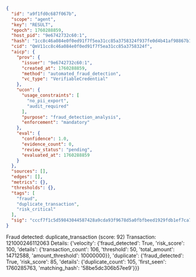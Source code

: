 ```json
{
  "id": "a9f1fd0c687f067b",
  "scope": "agent",
  "key": "RESULT",
  "epoch": 1760288859,
  "host_pid": "9e6742732c60:1",
  "hash": "1cc8c46a084e0f0ed91f7f5ea31cc85a3758324f937fe0d4b41af98867b1cbc6",
  "cid": "QmV11cc8c46a084e0f0ed91f7f5ea31cc85a3758324f",
  "aicp": {
    "prov": {
      "issuer": "9e6742732c60:1",
      "created_at": 1760288859,
      "method": "automated_fraud_detection",
      "vc_type": "VerifiableCredential"
    },
    "ucon": {
      "usage_constraints": [
        "no_pii_export",
        "audit_required"
      ],
      "purpose": "fraud_detection_analysis",
      "enforcement": "mandatory"
    },
    "eval": {
      "confidence": 1.0,
      "evidence_count": 0,
      "review_status": "pending",
      "evaluated_at": 1760288859
    }
  },
  "sources": [],
  "edges": [],
  "metrics": {},
  "thresholds": {},
  "tags": [
    "fraud",
    "duplicate_transaction",
    "risk_critical"
  ],
  "sig": "cccf7f1c5d59843044587428a9cda93f9678d5a0fbfbeed1929fdb1ef7ca7476"
}
```

Fraud detected: duplicate_transaction (score: 92)
Transaction: 121000246112063
Details: {'velocity': {'fraud_detected': True, 'risk_score': 100, 'details': {'transaction_count': 106, 'threshold': 50, 'total_amount': 14712588, 'amount_threshold': 10000000}}, 'duplicate': {'fraud_detected': True, 'risk_score': 85, 'details': {'duplicate_count': 105, 'first_seen': 1760285763, 'matching_hash': '58be5dc306b57ee9'}}}